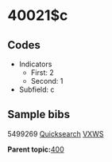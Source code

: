 # 40021$c

## Codes

-   Indicators
    -   First: 2
    -   Second: 1
-   Subfield: c

## Sample bibs

5499269 [Quicksearch](https://search.library.yale.edu/catalog/5499269) [VXWS](http://prodorbis.library.yale.edu:7014/vxws/GetHoldingsService?bibId=5499269)

**Parent topic:**[400](../../tags/400/400.md)

